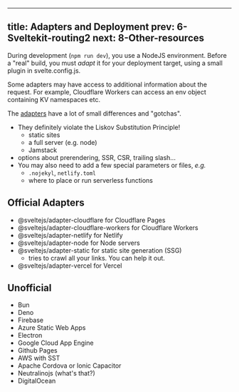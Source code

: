 
---
title: Adapters and Deployment
prev: 6-Sveltekit-routing2
next: 8-Other-resources
---

During development (`npm run dev`), you use a NodeJS environment.
Before a "real" build, you must _adapt_ it for your deployment target, using a small plugin in svelte.config.js.

Some adapters may have access to additional information about the request. For example, Cloudflare Workers can access an env object containing KV namespaces etc.

The [adapters](https://kit.svelte.dev/docs/adapters) have a lot of small differences and "gotchas".

 - They definitely violate the Liskov Substitution Principle!
   - static sites
   - a full server (e.g. node)
   - Jamstack
 - options about prerendering, SSR, CSR, trailing slash...
 - You may also need to add a few special parameters or files, _e.g._
   - `.nojekyl`, `netlify.toml`
   - where to place or run serverless functions

## Official Adapters
 - @sveltejs/adapter-cloudflare for Cloudflare Pages
 - @sveltejs/adapter-cloudflare-workers for Cloudflare Workers
 - @sveltejs/adapter-netlify for Netlify
 - @sveltejs/adapter-node for Node servers
 - @sveltejs/adapter-static for static site generation (SSG)
   - tries to crawl all your links.  You can help it out.
 - @sveltejs/adapter-vercel for Vercel

## Unofficial
 - Bun
 - Deno
 - Firebase
 - Azure Static Web Apps
 - Electron
 - Google Cloud App Engine
 - Github Pages
 - AWS with SST
 - Apache Cordova or Ionic Capacitor
 - Neutralinojs (what's that?)
 - DigitalOcean

